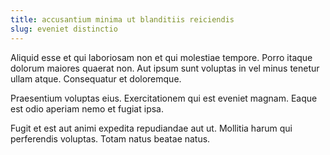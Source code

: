 ```yaml
---
title: accusantium minima ut blanditiis reiciendis
slug: eveniet distinctio
---
```


Aliquid esse et qui laboriosam non et qui molestiae tempore. Porro itaque dolorum maiores quaerat non. Aut ipsum sunt voluptas in vel minus tenetur ullam atque. Consequatur et doloremque.

Praesentium voluptas eius. Exercitationem qui est eveniet magnam. Eaque est odio aperiam nemo et fugiat ipsa.

Fugit et est aut animi expedita repudiandae aut ut. Mollitia harum qui perferendis voluptas. Totam natus beatae natus.
